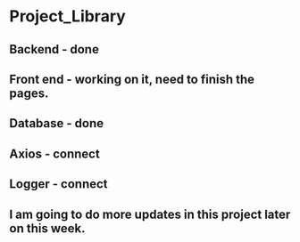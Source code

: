 # Project_Library
## Backend - done
## Front end - working on it, need to finish the pages.
## Database - done
## Axios - connect
## Logger - connect


## I am going to do more updates in this project later on this week.

